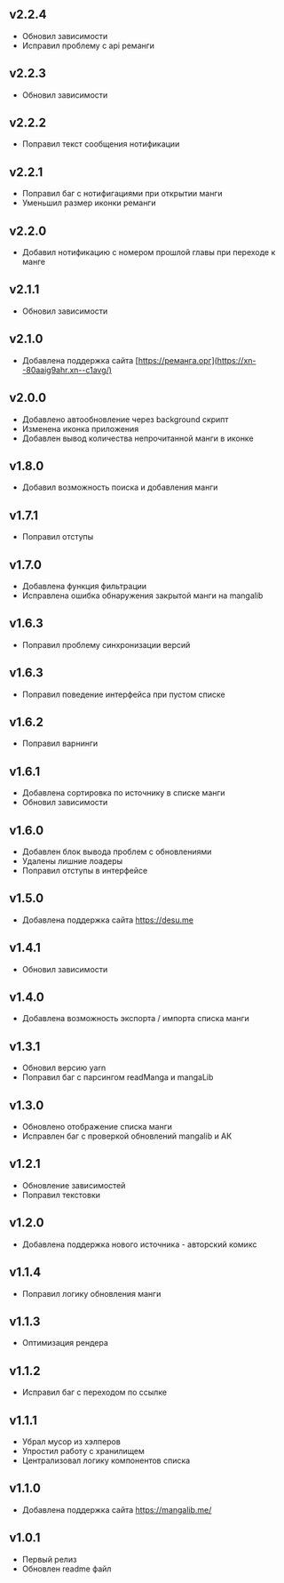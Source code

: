 ## v2.2.4
- Обновил зависимости
- Исправил проблему с api реманги

## v2.2.3
- Обновил зависимости

## v2.2.2
- Поправил текст сообщения нотификации

## v2.2.1
- Поправил баг с нотифигациями при открытии манги
- Уменьшил размер иконки реманги

## v2.2.0
- Добавил нотификацию с номером прошлой главы при переходе к манге

## v2.1.1
- Обновил зависимости

## v2.1.0
- Добавлена поддержка сайта [https://реманга.орг](https://xn--80aaig9ahr.xn--c1avg/)

## v2.0.0

- Добавлено автообновление через background скрипт
- Изменена иконка приложения
- Добавлен вывод количества непрочитанной манги в иконке

## v1.8.0

- Добавил возможность поиска и добавления манги

## v1.7.1

- Поправил отступы

## v1.7.0

- Добавлена функция фильтрации
- Исправлена ошибка обнаружения закрытой манги на mangalib

## v1.6.3

- Поправил проблему синхронизации версий

## v1.6.3

- Поправил поведение интерфейса при пустом списке

## v1.6.2

- Поправил варнинги

## v1.6.1

- Добавлена сортировка по источнику в списке манги
- Обновил зависимости

## v1.6.0

- Добавлен блок вывода проблем с обновлениями
- Удалены лишние лоадеры
- Поправил отступы в интерфейсе

## v1.5.0

- Добавлена поддержка сайта https://desu.me

## v1.4.1

- Обновил зависимости

## v1.4.0

- Добавлена возможность экспорта / импорта списка манги

## v1.3.1

- Обновил версию yarn
- Поправил баг с парсингом readManga и mangaLib

## v1.3.0

- Обновлено отображение списка манги
- Исправлен баг с проверкой обновлений mangalib и АК

## v1.2.1

- Обновление зависимостей
- Поправил текстовки

## v1.2.0

- Добавлена поддержка нового источника - авторский комикс

## v1.1.4

- Поправил логику обновления манги

## v1.1.3

- Оптимизация рендера

## v1.1.2

- Исправил баг с переходом по ссылке

## v1.1.1

- Убрал мусор из хэлперов
- Упростил работу с хранилищем
- Централизовал логику компонентов списка

## v1.1.0

- Добавлена поддержка сайта https://mangalib.me/

## v1.0.1

- Первый релиз
- Обновлен readme файл
